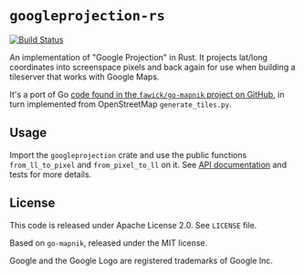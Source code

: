 # `googleprojection-rs`

[![Build Status](https://travis-ci.org/Mange/googleprojection-rs.svg?branch=master)](https://travis-ci.org/Mange/googleprojection-rs)

An implementation of "Google Projection" in Rust. It projects lat/long coordinates into screenspace pixels and back again for use when building a tileserver that works with Google Maps.

It's a port of Go [code found in the `fawick/go-mapnik` project on GitHub][original-impl], in turn implemented from OpenStreetMap `generate_tiles.py`.

## Usage

Import the `googleprojection` crate and use the public functions `from_ll_to_pixel` and `from_pixel_to_ll` on it. See [API documentation][api-docs] and tests for more details.

## License

This code is released under Apache License 2.0. See `LICENSE` file.

Based on `go-mapnik`, released under the MIT license.

Google and the Google Logo are registered trademarks of Google Inc.

[original-impl]: https://github.com/fawick/go-mapnik/blob/master/maptiles/googleprojection.go
[api-docs]: https://mange.github.io/googleprojection-rs/
